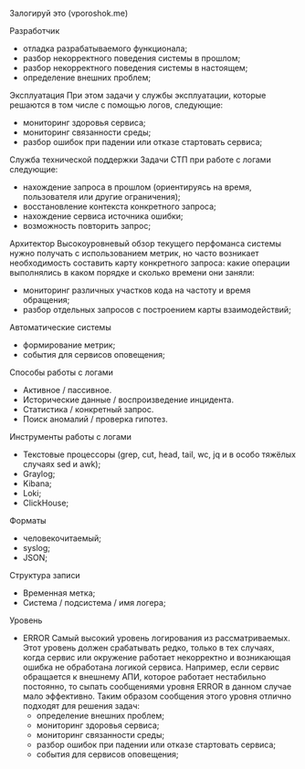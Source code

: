 Залогируй это (vporoshok.me)

Разработчик
- отладка разрабатываемого функционала;
- разбор некорректного поведения системы в прошлом;
- разбор некорректного поведения системы в настоящем;
- определение внешних проблем;

Эксплуатация
При этом задачи у службы эксплуатации, которые решаются в том числе с помощью логов, следующие:
- мониторинг здоровья сервиса;
- мониторинг связанности среды;
- разбор ошибок при падении или отказе стартовать сервиса;

Служба технической поддержки
Задачи СТП при работе с логами следующие:
- нахождение запроса в прошлом (ориентируясь на время, пользователя или другие ограничения);
- восстановление контекста конкретного запроса;
- нахождение сервиса источника ошибки;
- возможность повторить запрос;

Архитектор
Высокоуровневый обзор текущего перфоманса системы нужно получать с использованием метрик, но часто возникает необходимость составить карту конкретного запроса: какие операции выполнялись в каком порядке и сколько времени они заняли:
- мониторинг различных участков кода на частоту и время обращения;
- разбор отдельных запросов с построением карты взаимодействий;

Автоматические системы
- формирование метрик;
- события для сервисов оповещения;

Способы работы с логами
- Активное / пассивное.
- Исторические данные / воспроизведение инцидента.
- Статистика / конкретный запрос.
- Поиск аномалий / проверка гипотез.

Инструменты работы с логами
- Текстовые процессоры (grep, cut, head, tail, wc, jq и в особо тяжёлых случаях sed и awk);
- Graylog;
- Kibana;
- Loki;
- ClickHouse;

Форматы
- человекочитаемый;
- syslog;
- JSON;

Структура записи
- Временная метка;
- Система / подсистема / имя логера;

Уровень
- ERROR
	Самый высокий уровень логирования из рассматриваемых.
	Этот уровень должен срабатывать редко, только в тех случаях, когда сервис или окружение работает некорректно и возникающая ошибка не обработана логикой сервиса.
	Например, если сервис обращается к внешнему АПИ, которое работает нестабильно постоянно, то сыпать сообщениями уровня ERROR в данном случае мало эффективно.
	Таким образом сообщения этого уровня отлично подходят для решения задач:
	- определение внешних проблем;
	- мониторинг здоровья сервиса;
	- мониторинг связанности среды;
	- разбор ошибок при падении или отказе стартовать сервиса;
	- события для сервисов оповещения;





